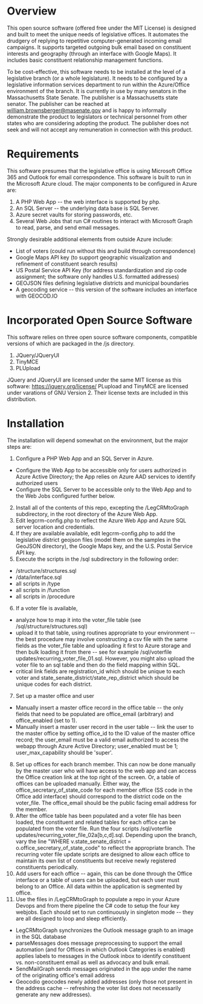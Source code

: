 # Overview
This open source software (offered free under the MIT License) is designed and built to meet the unique needs of legislative offices.   It  automates the drudgery of replying to repetitive computer-generated incoming email campaigns.  It supports targeted outgoing bulk email based on constituent interests and geography (through an interface with Google Maps).  It includes basic constituent relationship management functions.  

To be cost-effective, this software needs to be installed at the level of a legislative branch (or a whole legislature).  It needs to be configured by a legislative information services department to run within the Azure/Office environment of the branch.  It is currently in use by many senators in the Massachusetts State Senate. The publisher is a Massachusetts state senator. The publisher can be reached at william.brownsberger@masenate.gov and is happy to informally demonstrate the product to legislators or technical personnel from other states who are considering adopting the product.  The publisher does not seek and will not accept any remuneration in connection with this product.

# Requirements
This software presumes that the legislative office is using Microsoft Office 365 and Outlook for email correspondence.
This software is built to run in the Microsoft Azure cloud. The major components to be configured in Azure are:
1. A PHP Web App -- the web interface is supported by php.  
2. An SQL Server -- the underlying data base is SQL Server.
3. Azure secret vaults for storing passwords, etc.
4. Several Web Jobs that run C# routines to interact with Microsoft Graph to read, parse, and send email messages.

Strongly desirable additional elements from outside Azure include:
* List of voters (could run without this and build through correspondence)
* Google Maps API key (to support geographic visualization and refinement of constituent search results)
* US Postal Service API Key (for address standardization and zip code assignment; the software only handles U.S. formatted addresses)
* GEOJSON files defining legislative districts and municipal boundaries
* A geocoding service -- this version of the software includes an interface with GEOCOD.IO
# Incorporated Open Source Software
This software relies on three open source software components, compatible versions of which are packaged in the /js directory.
1. JQuery/JQueryUI
2. TinyMCE
3. PLUpload

JQuery and JQueryUI are licensed under the same MIT license as this software: https://jquery.org/license/
PLupload and TinyMCE are licensed under varations of GNU Version 2.  Their license texts are included in this distribution.


# Installation
The installation will depend somewhat on the environment, but the major steps are:
1. Configure a PHP Web App and an SQL Server in Azure.
* Configure the Web App to be accessible only for users authorized in Azure Active Directory; the App relies on Azure AAD services to identify authorized users
* Configure the SQL Server to be accessible only to the Web App and to the Web Jobs configured further below.
2. Install all of the contents of this repo, excepting the /LegCRMtoGraph subdirectory, in the root directory of the Azure Web App.
3. Edit legcrm-config.php to reflect the Azure Web App and Azure SQL server location and credentials.  
4. If they are available available, edit legcrm-config.php to add the legislative district geojson files (model them on the samples in the GeoJSON directory), the Google Maps key, and the U.S. Postal Service API key.  
5. Execute the scripts in the /sql subdirectory in the following order: 
* /structure/structures.sql
* /data/interface.sql
* all scripts in /type
* all scripts in /function
* all scripts in /procedure
6. If a voter file is available, 
* analyze how to map it into the voter_file table (see /sql/structure/structures.sql) 
* upload it to that table, using routines appropriate to your environment -- the best procedure may involve constructing a csv file with the same fields as the voter_file table and uploading it first to Azure storage and then bulk loading it from there -- see for example /sql/voterfile updates/recurring_voter_file_01.sql.  However, you might also upload the voter file to an sql table and then do the field mapping within SQL.
* critical link fields are registration_id which should be unique to each voter and state_senate_district/state_rep_district which should be unique codes for each district.
7. Set up a master office and user
* Manually insert a master office record in the office table  -- the only fields that need to be populated are office_email (arbitrary) and office_enabled (set to 1).
* Manually insert a master user record in the user table -- link the user to the master office by setting office_id to the ID value of the master office record; the user_email must be a valid email authorized to access the webapp through Azure Active Directory; user_enabled must be 1; user_max_capability should be 'super'.
8. Set up offices for each branch member.  This can now be done manually by the master user who will have access to the web app and can access the Office creation link at the top right of the screen.  Or, a table of offices can be uploaded manually.  Either way, the office_secretary_of_state_code for each member office  (SS code in the Office add interface) should correspond to the district code on the voter_file. The office_email should be the public facing email address for the member.
9. After the office table has been populated and a voter file has been loaded, the constituent and related tables for each office can be populated from the voter file.  Run the four scripts /sql/voterfile updates/recurring_voter_file_02a[b,c,d].sql.  Depending upon the branch, vary the line "WHERE v.state_senate_district = o.office_secretary_of_state_code" to reflect the appropriate branch.  The recurring voter file update scripts are designed to allow each office to maintain its own list of constituents but receive newly registered constituents periodically.
10. Add users for each office -- again, this can be done  through the Office interface or a table of users can be uploaded, but each user must belong to an Office.  All data within the application is segmented by office.  
11. Use the files in /LegCRMtoGraph to populate a repo in your Azure Devops and from there pipeline the C# code to setup the four key webjobs.  Each should set to run continuously in singleton mode -- they are all designed to loop and sleep efficiently.
* LegCRMtoGraph synchronizes the Outlook message graph to an image in the SQL database
* parseMessages does message preprocessing to support the email automation (and for Offices in which Outlook Categories is enabled) applies labels to messages in the Outlook inbox to identify constituent vs. non-constituent email as well as advocacy and bulk email.
* SendMailGraph sends messages originated in the app under the name of the originating office's email address
* Geocodio geocodes newly added addresses (only those not present in the address cache -- refreshing the voter list does not necessarily generate any new addresses).

